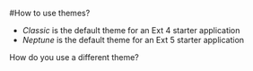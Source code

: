 #How to use themes?

- *Classic* is the default theme for an Ext 4 starter application
- *Neptune* is the default theme for an Ext 5 starter application

How do you use a different theme?